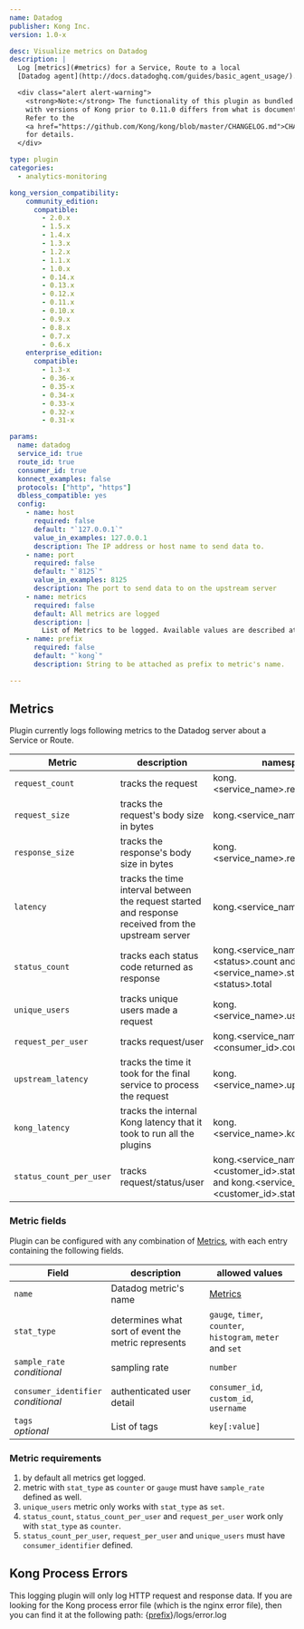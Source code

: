 ```yaml
---
name: Datadog
publisher: Kong Inc.
version: 1.0-x

desc: Visualize metrics on Datadog
description: |
  Log [metrics](#metrics) for a Service, Route to a local
  [Datadog agent](http://docs.datadoghq.com/guides/basic_agent_usage/).

  <div class="alert alert-warning">
    <strong>Note:</strong> The functionality of this plugin as bundled
    with versions of Kong prior to 0.11.0 differs from what is documented herein.
    Refer to the
    <a href="https://github.com/Kong/kong/blob/master/CHANGELOG.md">CHANGELOG</a>
    for details.
  </div>

type: plugin
categories:
  - analytics-monitoring

kong_version_compatibility:
    community_edition:
      compatible:
        - 2.0.x
        - 1.5.x      
        - 1.4.x
        - 1.3.x
        - 1.2.x
        - 1.1.x
        - 1.0.x
        - 0.14.x
        - 0.13.x
        - 0.12.x
        - 0.11.x
        - 0.10.x
        - 0.9.x
        - 0.8.x
        - 0.7.x
        - 0.6.x
    enterprise_edition:
      compatible:
        - 1.3-x
        - 0.36-x
        - 0.35-x
        - 0.34-x
        - 0.33-x
        - 0.32-x
        - 0.31-x

params:
  name: datadog
  service_id: true
  route_id: true
  consumer_id: true
  konnect_examples: false
  protocols: ["http", "https"]
  dbless_compatible: yes
  config:
    - name: host
      required: false
      default: "`127.0.0.1`"
      value_in_examples: 127.0.0.1
      description: The IP address or host name to send data to.
    - name: port
      required: false
      default: "`8125`"
      value_in_examples: 8125
      description: The port to send data to on the upstream server
    - name: metrics
      required: false
      default: All metrics are logged
      description: |
        List of Metrics to be logged. Available values are described at [Metrics](#metrics).
    - name: prefix
      required: false
      default: "`kong`"
      description: String to be attached as prefix to metric's name.

---
```


## Metrics

Plugin currently logs following metrics to the Datadog server about a Service or Route.

Metric                     | description | namespace
---                        | ---         | ---
`request_count`            | tracks the request | kong.\<service_name>.request.count
`request_size`             | tracks the request's body size in bytes | kong.\<service_name>.request.size
`response_size`            | tracks the response's body size in bytes | kong.\<service_name>.response.size
`latency`                  | tracks the time interval between the request started and response received from the upstream server | kong.\<service_name>.latency
`status_count`             | tracks each status code returned as response | kong.\<service_name>.status.\<status>.count and kong.\<service_name>.status.\<status>.total
`unique_users`             | tracks unique users made a request | kong.\<service_name>.user.uniques
`request_per_user`         | tracks request/user | kong.\<service_name>.user.\<consumer_id>.count
`upstream_latency`         | tracks the time it took for the final service to process the request | kong.\<service_name>.upstream_latency
`kong_latency`             | tracks the internal Kong latency that it took to run all the plugins | kong.\<service_name>.kong_latency
`status_count_per_user`    | tracks request/status/user | kong.\<service_name>.user.\<customer_id>.status.\<status> and kong.\<service_name>.user.\<customer_id>.status.total

### Metric fields

Plugin can be configured with any combination of [Metrics](#metrics), with each entry containing the following fields.

Field           | description                                           | allowed values
---             | ---                                                   | ---
`name`          | Datadog metric's name                                 | [Metrics](#metrics)
`stat_type`     | determines what sort of event the metric represents   | `gauge`, `timer`, `counter`, `histogram`, `meter` and `set`
`sample_rate`<br>*conditional*   | sampling rate                        | `number`
`consumer_identifier`<br>*conditional*| authenticated user detail       | `consumer_id`, `custom_id`, `username`
`tags`<br>*optional*| List of tags                                      | `key[:value]`

### Metric requirements

1.  by default all metrics get logged.
2.  metric with `stat_type` as `counter` or `gauge` must have `sample_rate` defined as well.
3.  `unique_users` metric only works with `stat_type` as `set`.
4.  `status_count`, `status_count_per_user` and `request_per_user` work only with `stat_type`  as `counter`.
5.  `status_count_per_user`, `request_per_user` and `unique_users` must have `consumer_identifier` defined.


## Kong Process Errors

This logging plugin will only log HTTP request and response data. If you are
looking for the Kong process error file (which is the nginx error file), then
you can find it at the following path:
{[prefix](/gateway/latest/reference/configuration/#prefix)}/logs/error.log
